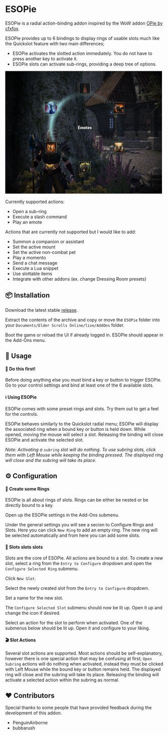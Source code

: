 # ESOPie
ESOPie is a radial action-binding addon inspired by the WoW addon [OPie by cfxfox](https://www.townlong-yak.com/addons/opie).

ESOPie provides up to 6 bindings to display rings of usable slots much like the Quickslot feature with two main differences;
* ESOPie activates the slotted action immediately. You do not have to press another key to activate it.
* ESOPie slots can activate sub-rings, providing a deep tree of options.

![ESOPie Ring Example](img/ringpreview.png)

Currently supported actions:

* Open a sub-ring
* Execute a slash command
* Play an emote

Actions that are currently not supported but I would like to add:

* Summon a companion or assistant
* Set the active mount
* Set the active non-combat pet
* Play a momento
* Send a chat message
* Execute a Lua snippet
* Use slottable items
* Integrate with other addons (ex. change Dressing Room presets)

## 📦 Installation
Download the latest stable [release](https://github.com/jrdmellow/ESOPie/releases).

Extract the contents of the archive and copy or move the `ESOPie` folder into your `Documents/Elder Scrolls Online/live/AddOns` folder.

Boot the game or reload the UI if already logged in. ESOPie should appear in the Add-Ons menu.

## 🏁 Usage
#### 🚨 Do this first!
Before doing anything else you must bind a key or button to trigger ESOPie. Go to your control settings and bind at least one of the 6 available slots.

#### ℹ Using ESOPie
ESOPie comes with some preset rings and slots. Try them out to get a feel for the controls.

ESOPie behaves similarly to the Quickslot radial menu; ESOPie will display the associated ring when a bound key or button is held down. While opened, moving the mouse will select a slot. Releasing the binding will close ESOPie and activate the selected slot.

*Note: Activating a `subring` slot will do nothing. To use subring slots, click them with Left Mouse while keeping the binding pressed. The displayed ring will close and the subring will take its place.*

## ⚙ Configuration
#### 💍 Create some Rings
ESOPie is all about rings of slots. Rings can be either be nested or be directly bound to a key.

Open up the ESOPie settings in the Add-Ons submenu.

Under the general settings you will see a secion to Configure Rings and Slots. Here you can click `New Ring` to add an empty ring. The new ring will be selected automatically and from here you can add some slots.

#### 🎰 Slots slots slots
Slots are the core of ESOPie. All actions are bound to a slot. To create a new slot, select a ring from the `Entry to Configure` dropdown and open the `Configure Selected Ring` submenu.

Click `New Slot`.

Select the newly created slot from the `Entry to Configure` dropdown.

Set a name for the new slot.

The `Configure Selected Slot` submenu should now be lit up. Open it up and change the icon if desired.

Select an action for the slot to perform when activated. One of the submenus below should be lit up. Open it and configure to your liking.

#### 🎬 Slot Actions
Several slot actions are supported. Most actions should be self-explanatory, however there is one special action that may be confusing at first; `Open Subring` actions will do nothing when activated, instead they must be clicked with Left Mouse while the bound key or button remains held. The displayed ring will close and the subring will take its place. Releasing the binding will activate a selected action within the subring as normal.

## ❤ Contributors
Special thanks to some people that have provided feedback during the development of this addon.

* PenguinAirborne
* bubbarush
